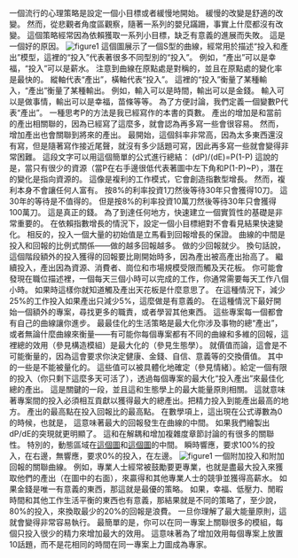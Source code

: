 一個流行的心理策略是設定一個小目標或者緩慢地開始。
緩慢的改變是舒適的改變。
然而，從悲觀者角度區觀察，隨著一系列的嬰兒蹣跚，事實上什麼都沒有改變。
這個策略經常因為依賴獲取一系列小目標，缺乏有意義的進展而失敗。
這是一個好的原因。
![figure1](../img/7-c-iv-a-fig1.png)
這個圖展示了一個S型的曲線，經常用於描述“投入和產出”模型，這裡的“投入”代表著很多不同型別的“投入”。
例如，“產出”可以是幸福，“投入”可以是薪水。
注意到曲線在原點處是對稱的，並且在原點處的變化率是最快的。
縱軸代表“產出”，橫軸代表“投入”。
這裡的“投入”衡量了某種輸入，“產出”衡量了某種輸出。
例如，輸入可以是時間，輸出可以是金錢。
輸入可以是做事情，輸出可以是幸福，苗條等等。
為了方便討論，我們定義一個變數P代表“產出”。
一種思考P的方法是我已經寫作的本書的頁數。
產出的增加是和當前的產出相關聯的，因為已經寫了這麼多，就會認為再多寫一些會很容易。
然而，增加產出也會關聯到將來的產出。
最開始，這個斜率非常高，因為太多東西還沒有寫，但是隨著寫作接近尾聲，就沒有多少話題可寫，因此再多寫一些就會變得非常困難。
這段文字可以用這個簡單的公式進行總結：
(dP)/(dE)=P(1-P)
這說的是，當只有很少的資源（當P在右手邊很低代表著圖中左下角和P(1-P)~P），潛在的變化是指向資源的。
這像是複利的工作模式，它會創造指數型增長。
然而，複利本身不會讓任何人富有。
按8%的利率投資1刀然後等待30年只會獲得10刀。
這30年的等待是不值得的。
但是按8%的利率投資10萬刀然後等待30年只會獲得100萬刀。
這是真正的錢。
為了到達任何地方，快速建立一個實質性的基礎是非常重要的。
在依賴指數增長的情況下，設定一個小目標絕對不會看見結果快速變化。
相反的，投入一個大量的初始值是立馬看到回報增長的保證。
曲線的中間是投入和回報的比例式關係——做的越多回報越多。
做的少回報就少。
換句話說，這個階段額外的投入獲得的回報要比剛開始時多，因為產出被高產出抬高了。
繼續投入，產出因為資源、消費者、崗位和市場規模受限而觸及天花板。
你可能會發現在職位描述裡，一個每天三個小時可以完成的工作，你通常需要每天工作八個小時。
如果時這樣你就知道觸及產出天花板是什麼意思了。
在這種情況下，減少25%的工作投入如果產出只減少5%，這麼做是有意義的。
在這種情況下最好開始一個額外的專案，尋找更多的職責，或者學習其他東西。
這些專案每一個都會有自己的曲線讓你進步。
最最佳化的生活策略是最大化你涉及事物的總“產出”，或者無論什麼曲線來衡量——有可能你每個專案都有不同的曲線和多維的回報，這裡總的效用（參見構造模組）是最大化的（參見生態學）。
就價值而論，這會是不可能衡量的，因為這會要求你決定健康、金錢、自信、意義等的交換價值。
其中的一些是不能被量化的。
這些值可以被具體化地確定（參見情緒）。給定一個有限的投入（你只剩下這麼多天可活了），透過每個專案的最大化“投入產出”來最佳化總的產出。
這是關鍵的一段，並且這和生態學上的最大能量原則相關。
這就意味著專案間的投入必須相互貢獻以獲得最大的總產出。把精力投入到能產出最高的地方。
產出的最高點在投入回報比的最高點。
在數學項上，這出現在公式導數為0的時候，也就是，
這意味著最大的回報發生在曲線的中間。
如果我們繪製出 dP/dE的突現就更明顯了。
這和在解耦和增加複雜度章節討論的有很多的關聯性。
特別的，動態區域在[這個圖](../img/7-c-iv-a-fig1.png)和[這個圖](../img/7-c-iv-a-fig2.png)的中間。
瞬時響應，要求100%的投入，在右邊，無響應，要求0%的投入，在左邊。
![figure1](../img/7-c-iv-a-fig2.png)
一個附加投入和附加回報的關聯曲線。
例如，專業人士經常被鼓勵要更專業，也就是盡最大投入來獲取他們的產出（在圖中的右面），來贏得和其他專業人士的競爭並獲得高薪水。
如果金錢是唯一有意義的東西，那這就是最優的策略。
如果，幸福、低壓力、閒暇時間和其他工作生活平衡的東西也有意義，那結果就是不同的策略了，至少說，80%的投入，來換取最少的20%的回報是浪費。
一旦你理解了最大能量原則，這就會變得非常容易執行。
最簡單的是，你可以在同一專案上關聯很多的模組，每個只投入很少的精力來增加最大的效用。
這意味著為了增加效用每個專案上放置10話題，而不是花相同的時間在同一專案上力圖成為專家。

